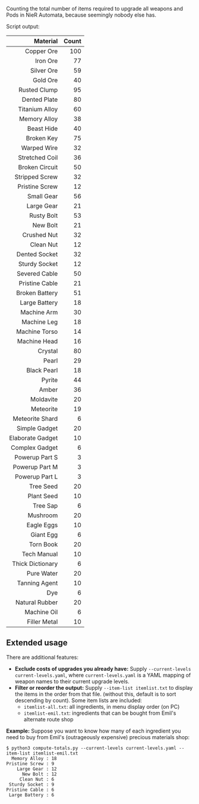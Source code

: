 Counting the total number of items required to upgrade all weapons and Pods in NieR Automata, because seemingly nobody else has.

Script output:

| Material | Count |
| ---:| ---:|
|       Copper Ore | 100 |
|         Iron Ore |  77 |
|       Silver Ore |  59 |
|         Gold Ore |  40 |
|     Rusted Clump |  95 |
|     Dented Plate |  80 |
|   Titanium Alloy |  60 |
|     Memory Alloy |  38 |
|       Beast Hide |  40 |
|       Broken Key |  75 |
|      Warped Wire |  32 |
|   Stretched Coil |  36 |
|   Broken Circuit |  50 |
|   Stripped Screw |  32 |
|   Pristine Screw |  12 |
|       Small Gear |  56 |
|       Large Gear |  21 |
|       Rusty Bolt |  53 |
|         New Bolt |  21 |
|      Crushed Nut |  32 |
|        Clean Nut |  12 |
|    Dented Socket |  32 |
|    Sturdy Socket |  12 |
|    Severed Cable |  50 |
|   Pristine Cable |  21 |
|   Broken Battery |  51 |
|    Large Battery |  18 |
|      Machine Arm |  30 |
|      Machine Leg |  18 |
|    Machine Torso |  14 |
|     Machine Head |  16 |
|          Crystal |  80 |
|            Pearl |  29 |
|      Black Pearl |  18 |
|           Pyrite |  44 |
|            Amber |  36 |
|        Moldavite |  20 |
|        Meteorite |  19 |
|  Meteorite Shard |   6 |
|    Simple Gadget |  20 |
| Elaborate Gadget |  10 |
|   Complex Gadget |   6 |
|   Powerup Part S |   3 |
|   Powerup Part M |   3 |
|   Powerup Part L |   3 |
|        Tree Seed |  20 |
|       Plant Seed |  10 |
|         Tree Sap |   6 |
|         Mushroom |  20 |
|       Eagle Eggs |  10 |
|        Giant Egg |   6 |
|        Torn Book |  20 |
|      Tech Manual |  10 |
| Thick Dictionary |   6 |
|       Pure Water |  20 |
|    Tanning Agent |  10 |
|              Dye |   6 |
|   Natural Rubber |  20 |
|      Machine Oil |   6 |
|     Filler Metal |  10 |

## Extended usage

There are additional features:

* **Exclude costs of upgrades you already have:** Supply `--current-levels current-levels.yaml`, where `current-levels.yaml` is a YAML mapping of weapon names to their current upgrade levels.
* **Filter or reorder the output:** Supply `--item-list itemlist.txt` to display the items in the order from that file. (without this, default is to sort descending by count).  Some item lists are included:
  * `itemlist-all.txt`: all ingredients, in menu display order (on PC)
  * `itemlist-emil.txt`: ingredients that can be bought from Emil's alternate route shop

**Example:** Suppose you want to know how many of each ingredient you need to buy from Emil's (outrageously expensive) precious materials shop:

```
$ python3 compute-totals.py --current-levels current-levels.yaml --item-list itemlist-emil.txt
  Memory Alloy : 18
Pristine Screw : 9
    Large Gear : 12
      New Bolt : 12
     Clean Nut : 6
 Sturdy Socket : 9
Pristine Cable : 6
 Large Battery : 6
```